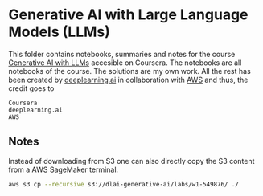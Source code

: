 
# Generative AI with Large Language Models (LLMs)

This folder contains notebooks, summaries and notes for the course [Generative AI with LLMs](https://www.coursera.org/learn/generative-ai-with-llms) accesible on Coursera. The notebooks are all notebooks of the course. The solutions are my own work. All the rest has been created by [deeplearning.ai](https://www.deeplearning.ai/) in collaboration with [AWS](https://aws.amazon.com/) and thus, the credit goes to

```
Coursera
deeplearning.ai
AWS
```

## Notes 

Instead of downloading from S3 one can also directly copy the S3 content from a AWS SageMaker terminal. 

```bash
aws s3 cp --recursive s3://dlai-generative-ai/labs/w1-549876/ ./
```
